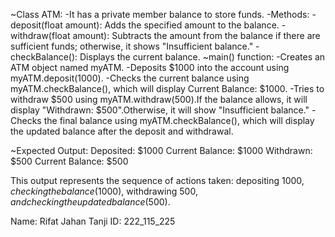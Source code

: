 ~Class ATM:
   -It has a private member balance to store funds.
   -Methods:
     -deposit(float amount): Adds the specified amount to the balance.
     -withdraw(float amount): Subtracts the amount from the balance if there are sufficient funds; otherwise, it shows "Insufficient balance."
     -checkBalance(): Displays the current balance.
~main() function:
   -Creates an ATM object named myATM.
   -Deposits $1000 into the account using myATM.deposit(1000).
   -Checks the current balance using myATM.checkBalance(), which will display Current Balance: $1000.
   -Tries to withdraw $500 using myATM.withdraw(500).If the balance allows, it will display "Withdrawn: $500".Otherwise, it will show "Insufficient balance."
   -Checks the final balance using myATM.checkBalance(), which will display the updated balance after the deposit and withdrawal.
   
~Expected Output:
Deposited: $1000
Current Balance: $1000
Withdrawn: $500
Current Balance: $500

This output represents the sequence of actions taken: depositing $1000, checking the balance ($1000), withdrawing $500, and checking the updated balance ($500).

Name: Rifat Jahan Tanji
ID: 222_115_225
